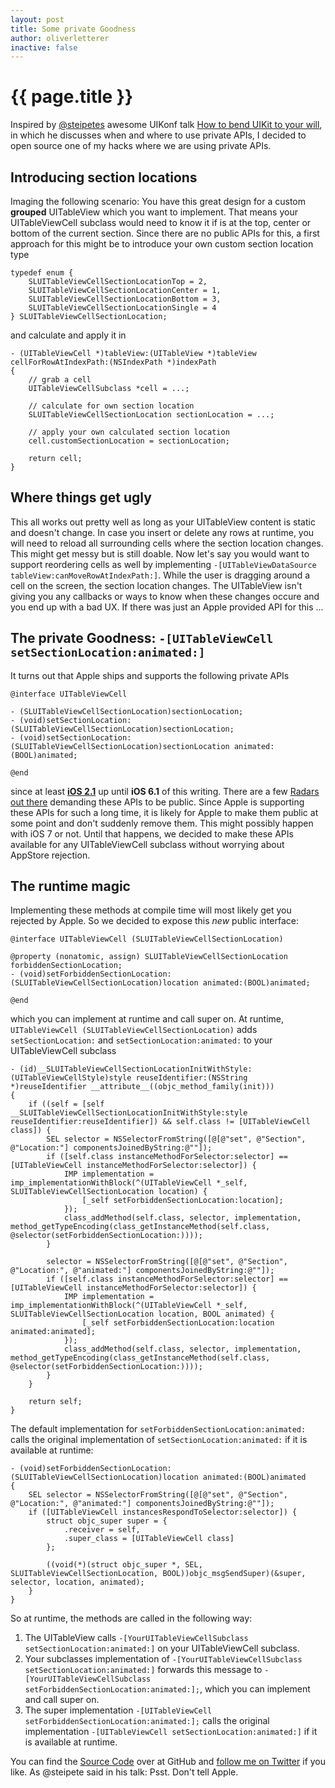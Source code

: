 ```yaml
---
layout: post
title: Some private Goodness
author: oliverletterer
inactive: false
---
```


{{ page.title }}
================

Inspired by [@steipetes](https://twitter.com/steipete) awesome UIKonf talk [How to bend UIKit to your will](http://www.uikonf.com/speakers/peter_steinberger.html), in which he discusses when and where to use private APIs, I decided to open source one of my hacks where we are using private APIs.

## Introducing section locations
Imaging the following scenario: You have this great design for a custom __grouped__ UITableView which you want to implement. That means your UITableViewCell subclass would need to know it if is at the top, center or bottom of the current section. Since there are no public APIs for this, a first approach for this might be to introduce your own custom section location type

```
typedef enum {
    SLUITableViewCellSectionLocationTop = 2,
    SLUITableViewCellSectionLocationCenter = 1,
    SLUITableViewCellSectionLocationBottom = 3,
    SLUITableViewCellSectionLocationSingle = 4
} SLUITableViewCellSectionLocation;
```

and calculate and apply it in

```
- (UITableViewCell *)tableView:(UITableView *)tableView cellForRowAtIndexPath:(NSIndexPath *)indexPath
{
	// grab a cell
	UITableViewCellSubclass *cell = ...;
	
	// calculate for own section location
	SLUITableViewCellSectionLocation sectionLocation = ...;
	
	// apply your own calculated section location
	cell.customSectionLocation = sectionLocation;
	
	return cell;
}
```

## Where things get ugly

This all works out pretty well as long as your UITableView content is static and doesn't change. In case you insert or delete any rows at runtime, you will need to reload all surrounding cells where the section location changes. This might get messy but is still doable. Now let's say you would want to support reordering cells as well by implementing `-[UITableViewDataSource tableView:canMoveRowAtIndexPath:]`. While the user is dragging around a cell on the screen, the section location changes. The UITableView isn't giving you any callbacks or ways to know when these changes occure and you end up with a bad UX. If there was just an Apple provided API for this ...

## The private Goodness: `-[UITableViewCell setSectionLocation:animated:]`

It turns out that Apple ships and supports the following private APIs

```
@interface UITableViewCell

- (SLUITableViewCellSectionLocation)sectionLocation;
- (void)setSectionLocation:(SLUITableViewCellSectionLocation)sectionLocation;
- (void)setSectionLocation:(SLUITableViewCellSectionLocation)sectionLocation animated:(BOOL)animated;

@end
```

since at least [__iOS 2.1__](https://github.com/nst/iOS-Runtime-Headers/blob/2.1/Frameworks/UIKit.framework/UITableViewCell.h) up until __iOS 6.1__ of this writing. There are a few [Radars out there](http://openradar.appspot.com/11829507) demanding these APIs to be public. Since Apple is supporting these APIs for such a long time, it is likely for Apple to make them public at some point and don't suddenly remove them. This might possibly happen with iOS 7 or not. Until that happens, we decided to make these APIs available for any UITableViewCell subclass without worrying about AppStore rejection.

## The runtime magic

Implementing these methods at compile time will most likely get you rejected by Apple. So we decided to expose this _new_ public interface:

```
@interface UITableViewCell (SLUITableViewCellSectionLocation)

@property (nonatomic, assign) SLUITableViewCellSectionLocation forbiddenSectionLocation;
- (void)setForbiddenSectionLocation:(SLUITableViewCellSectionLocation)location animated:(BOOL)animated;

@end
```

which you can implement at runtime and call super on. At runtime, `UITableViewCell (SLUITableViewCellSectionLocation)` adds `setSectionLocation:` and `setSectionLocation:animated:` to your UITableViewCell subclass

```
- (id)__SLUITableViewCellSectionLocationInitWithStyle:(UITableViewCellStyle)style reuseIdentifier:(NSString *)reuseIdentifier __attribute__((objc_method_family(init)))
{
    if ((self = [self __SLUITableViewCellSectionLocationInitWithStyle:style reuseIdentifier:reuseIdentifier]) && self.class != [UITableViewCell class]) {
        SEL selector = NSSelectorFromString([@[@"set", @"Section", @"Location:"] componentsJoinedByString:@""]);
        if ([self.class instanceMethodForSelector:selector] == [UITableViewCell instanceMethodForSelector:selector]) {
            IMP implementation = imp_implementationWithBlock(^(UITableViewCell *_self, SLUITableViewCellSectionLocation location) {
                [_self setForbiddenSectionLocation:location];
            });
            class_addMethod(self.class, selector, implementation, method_getTypeEncoding(class_getInstanceMethod(self.class, @selector(setForbiddenSectionLocation:))));
        }
        
        selector = NSSelectorFromString([@[@"set", @"Section", @"Location:", @"animated:"] componentsJoinedByString:@""]);
        if ([self.class instanceMethodForSelector:selector] == [UITableViewCell instanceMethodForSelector:selector]) {
            IMP implementation = imp_implementationWithBlock(^(UITableViewCell *_self, SLUITableViewCellSectionLocation location, BOOL animated) {
                [_self setForbiddenSectionLocation:location animated:animated];
            });
            class_addMethod(self.class, selector, implementation, method_getTypeEncoding(class_getInstanceMethod(self.class, @selector(setForbiddenSectionLocation:))));
        }
    }
    
    return self;
}
```

The default implementation for `setForbiddenSectionLocation:animated:` calls the original implementation of `setSectionLocation:animated:` if it is available at runtime:

```
- (void)setForbiddenSectionLocation:(SLUITableViewCellSectionLocation)location animated:(BOOL)animated
{
    SEL selector = NSSelectorFromString([@[@"set", @"Section", @"Location:", @"animated:"] componentsJoinedByString:@""]);
    if ([UITableViewCell instancesRespondToSelector:selector]) {
        struct objc_super super = {
            .receiver = self,
            .super_class = [UITableViewCell class]
        };
        
        ((void(*)(struct objc_super *, SEL, SLUITableViewCellSectionLocation, BOOL))objc_msgSendSuper)(&super, selector, location, animated);
    }
}
```

So at runtime, the methods are called in the following way:

1. The UITableView calls `-[YourUITableViewCellSubclass setSectionLocation:animated:]` on your UITableViewCell subclass.
2. Your subclasses implementation of `-[YourUITableViewCellSubclass setSectionLocation:animated:]` forwards this message to `-[YourUITableViewCellSubclass setForbiddenSectionLocation:animated:];`, which you can implement and call super on.
3. The super implementation `-[UITableViewCell setForbiddenSectionLocation:animated:];` calls the original implementation `-[UITableViewCell setSectionLocation:animated:]` if it is available at runtime.

You can find the [Source Code](https://github.com/OliverLetterer/SLUITableViewCellSectionLocation) over at GitHub and [follow me on Twitter](https://twitter.com/oletterer) if you like. As @steipete said in his talk: Psst. Don't tell Apple.